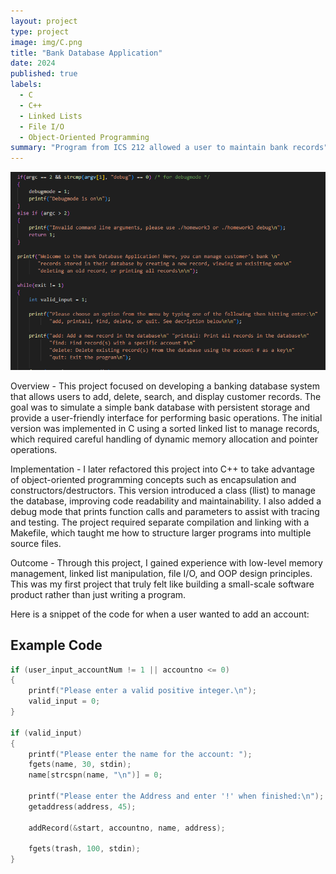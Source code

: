 ```yaml
---
layout: project
type: project
image: img/C.png
title: "Bank Database Application"
date: 2024
published: true
labels:
  - C
  - C++
  - Linked Lists
  - File I/O
  - Object-Oriented Programming
summary: "Program from ICS 212 allowed a user to maintain bank records"
---
```


<img class="img-fluid" src="../img/userinterface.png">

Overview -
This project focused on developing a banking database system that allows users to add, delete, search, and display customer records. The goal was to simulate a simple bank database with persistent storage and provide a user-friendly interface for performing basic operations. The initial version was implemented in C using a sorted linked list to manage records, which required careful handling of dynamic memory allocation and pointer operations.


Implementation -
I later refactored this project into C++ to take advantage of object-oriented programming concepts such as encapsulation and constructors/destructors. This version introduced a class (llist) to manage the database, improving code readability and maintainability. I also added a debug mode that prints function calls and parameters to assist with tracing and testing. The project required separate compilation and linking with a Makefile, which taught me how to structure larger programs into multiple source files.

Outcome -
Through this project, I gained experience with low-level memory management, linked list manipulation, file I/O, and OOP design principles. This was my first project that truly felt like building a small-scale software product rather than just writing a program.


Here is a snippet of the code for when a user wanted to add an account:

## Example Code

```c
if (user_input_accountNum != 1 || accountno <= 0)
{
    printf("Please enter a valid positive integer.\n");
    valid_input = 0;
}

if (valid_input)
{
    printf("Please enter the name for the account: ");
    fgets(name, 30, stdin);
    name[strcspn(name, "\n")] = 0;

    printf("Please enter the Address and enter '!' when finished:\n");
    getaddress(address, 45);

    addRecord(&start, accountno, name, address);

    fgets(trash, 100, stdin);
}

